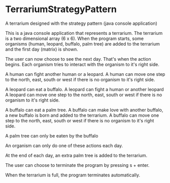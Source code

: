 # TerrariumStrategyPattern
A terrarium designed with the strategy pattern (java console application)

This is a java console application that represents a terrarium.
The terrarium is a two dimensional array (6 x 6).
When the program starts, some organisms (human, leopard, buffalo, palm tree) are added to the terrarium and the first day (matrix) is shown.

The user can now choose to see the next day. That's when the action begins.
Each organism tries to interact with the organism to it's right side.

A human can fight another human or a leopard.
A human can move one step to the north, east, south or west if there is no organism to it's right side.

A leopard can eat a buffalo.
A leopard can fight a human or another leopard
A leopard can move one step to the north, east, south or west if there is no organism to it's right side.

A buffalo can eat a palm tree.
A buffalo can make love with another buffalo, a new buffalo is born and added to the terrarium.
A buffalo can move one step to the north, east, south or west if there is no organism to it's right side.

A palm tree can only be eaten by the buffalo

An organism can only do one of these actions each day.

At the end of each day, an extra palm tree is added to the terrarium.

The user can choose to terminate the program by pressing s + enter.

When the terrarium is full, the program terminates automatically.
